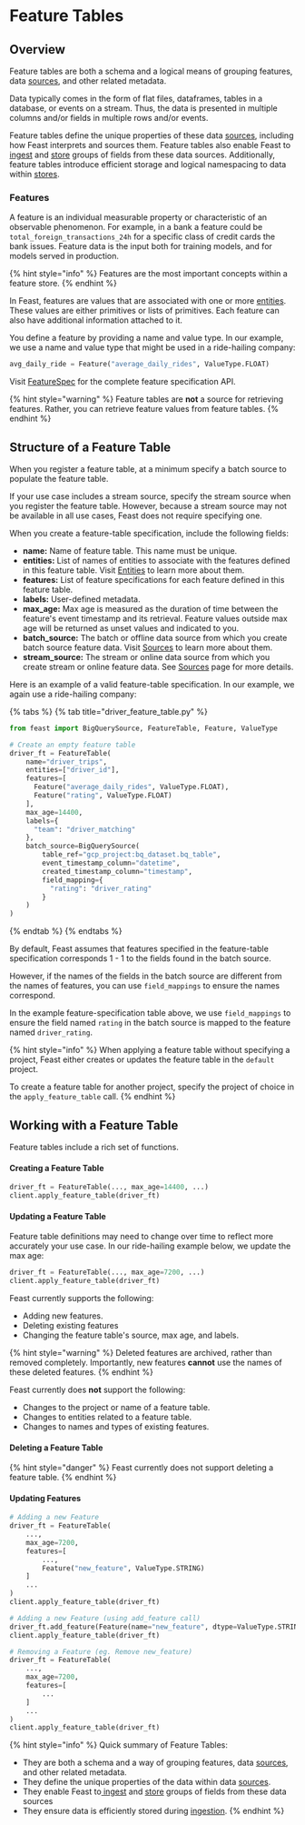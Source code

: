 # Feature Tables

## Overview

Feature tables are both a schema and a logical means of grouping features, data [sources](sources.md), and other related metadata.

Data typically comes in the form of flat files, dataframes, tables in a database, or events on a stream. Thus, the data is presented in multiple columns and/or fields in multiple rows and/or events.

Feature tables define the unique properties of these data [sources](sources.md), including how Feast interprets and sources them. Feature tables also enable Feast to[ ingest](../user-guide/data-ingestion.md) and [store](../advanced/stores.md) groups of fields from these data sources. Additionally, feature tables introduce efficient storage and logical namespacing to data within [stores](../advanced/stores.md).

### Features

A feature is an individual measurable property or characteristic of an observable phenomenon. For example, in a bank a feature could be `total_foreign_transactions_24h` for a specific class of credit cards the bank issues. Feature data is the input both for training models, and for models served in production. 

{% hint style="info" %}
Features are the most important concepts within a feature store.
{% endhint %}

In Feast, features are values that are associated with one or more [entities](entities.md). These values are either primitives or lists of primitives. Each feature can also have additional information attached to it.

You define a feature by providing a name and value type. In our example, we use a name and value type that might be used in a ride-hailing company:

```python
avg_daily_ride = Feature("average_daily_rides", ValueType.FLOAT)
```

Visit [FeatureSpec](https://api.docs.feast.dev/grpc/feast.core.pb.html#FeatureSpecV2) for the complete feature specification API.

{% hint style="warning" %}
Feature tables are **not** a source for retrieving features. Rather, you can retrieve feature values from feature tables.
{% endhint %}

## Structure of a Feature Table

When you register a feature table, at a minimum specify a batch source to populate the feature table. 

If your use case includes a stream source, specify the stream source when you register the feature table. However, because a stream source may not be available in all use cases, Feast does not require specifying one.

When you create a feature-table specification, include the following fields:

* **name:** Name of feature table. This name must be unique.
* **entities:** List of names of entities to associate with the features defined in this feature table. Visit [Entities](entities.md) to learn more about them.
* **features:** List of feature specifications for each feature defined in this feature table.
* **labels:** User-defined metadata.
* **max\_age:** Max age is measured as the duration of time between the feature's event timestamp and its retrieval. Feature values outside max age will be returned as unset values and indicated to you.
* **batch\_source:** The batch or offline data source from which you create batch source feature data. Visit [Sources](sources.md) to learn more about them.
* **stream\_source:** The stream or online data source from which you create stream or online feature data. See [Sources](sources.md) page for more details.

Here is an example of a valid feature-table specification. In our example, we again use a ride-hailing company:

{% tabs %}
{% tab title="driver\_feature\_table.py" %}
```python
from feast import BigQuerySource, FeatureTable, Feature, ValueType

# Create an empty feature table
driver_ft = FeatureTable(
    name="driver_trips",
    entities=["driver_id"],
    features=[
      Feature("average_daily_rides", ValueType.FLOAT),
      Feature("rating", ValueType.FLOAT)
    ],
    max_age=14400,
    labels={
      "team": "driver_matching" 
    },
    batch_source=BigQuerySource(
        table_ref="gcp_project:bq_dataset.bq_table",
        event_timestamp_column="datetime",
        created_timestamp_column="timestamp",
        field_mapping={
          "rating": "driver_rating"
        }
    )
)
```
{% endtab %}
{% endtabs %}

By default, Feast assumes that features specified in the feature-table specification corresponds 1 - 1 to the fields found in the batch source. 

However, if the names of the fields in the batch source are different from the names of features, you can use `field_mappings` to ensure the names correspond. 

In the example feature-specification table above, we use `field_mappings` to ensure the field named `rating` in the batch source is mapped to the feature named `driver_rating`.  


{% hint style="info" %}
When applying a feature table without specifying a project, Feast either creates or updates the feature table in the `default` project. 

To create a feature table for another project, specify the project of choice in the `apply_feature_table` call.
{% endhint %}

## Working with a Feature Table

Feature tables include a rich set of functions.

#### Creating a Feature Table

```python
driver_ft = FeatureTable(..., max_age=14400, ...)
client.apply_feature_table(driver_ft)
```

#### Updating a Feature Table

Feature table definitions may need to change over time to reflect more accurately your use case. In our ride-hailing example below, we update the max age:

```python
driver_ft = FeatureTable(..., max_age=7200, ...)
client.apply_feature_table(driver_ft)
```

Feast currently supports the following:

* Adding new features.
* Deleting existing features
* Changing the feature table's source, max age, and labels.

{% hint style="warning" %}
Deleted features are archived, rather than removed completely. Importantly, new features **cannot** use the names of these deleted features.
{% endhint %}

Feast currently does **not** support the following:

* Changes to the project or name of a feature table.
* Changes to entities related to a feature table.
* Changes to names and types of existing features.

#### Deleting a Feature Table

{% hint style="danger" %}
Feast currently does not support deleting a feature table.
{% endhint %}

#### Updating Features

```python
# Adding a new Feature
driver_ft = FeatureTable(
    ...,
    max_age=7200,
    features=[
        ...,
        Feature("new_feature", ValueType.STRING)
    ]
    ...
)
client.apply_feature_table(driver_ft)

# Adding a new Feature (using add_feature call)
driver_ft.add_feature(Feature(name="new_feature", dtype=ValueType.STRING))
client.apply_feature_table(driver_ft)

# Removing a Feature (eg. Remove new_feature)
driver_ft = FeatureTable(
    ...,
    max_age=7200,
    features=[
        ...
    ]
    ...
)
client.apply_feature_table(driver_ft)
```

{% hint style="info" %}
Quick summary of Feature Tables:

* They are both a schema and a way of grouping features, data [sources](sources.md), and other related metadata.
* They define the unique properties of the data within data [sources](sources.md).
* They enable Feast to[ ingest](../user-guide/data-ingestion.md) and [store](../advanced/stores.md) groups of fields from these data sources
* They ensure data is efficiently stored during [ingestion](../user-guide/data-ingestion.md).
{% endhint %}

